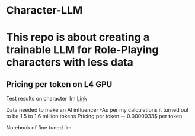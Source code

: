 # Character-LLM

# This repo is about creating a trainable LLM for Role-Playing characters with less data 

## Pricing per token on L4 GPU 


Test results on character llm [Link](https://github.com/choosewhatulike/trainable-agents?tab=readme-ov-file)

Data needed to make an AI influencer -As per my calculations it turned out to be 1.5 to 1.6 million tokens
Pricing per token --  0.0000033$ per token

Notebook of fine tuned llm 
